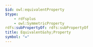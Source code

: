 ```yaml
---
$id: owl:equivalentProperty
$type:
    - rdfsplus
    - owl:SymmetricProperty
rdfs:subPropertyOf: rdfs:subPropertyOf
title: Equivalent&shy;Property
symbol: "="
---
```

